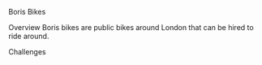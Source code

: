 Boris Bikes

Overview
Boris bikes are public bikes around London that can be hired to ride around.

Challenges

